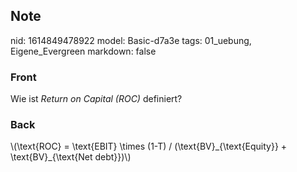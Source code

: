 ## Note
nid: 1614849478922
model: Basic-d7a3e
tags: 01_uebung, Eigene_Evergreen
markdown: false

### Front
Wie ist <i>Return on Capital (ROC)</i> definiert?

### Back
<div>\(\text{ROC} = \text{EBIT} \times (1-T) / (\text{BV}_{\text{Equity}} + \text{BV}_{\text{Net debt}})\)
</div>
